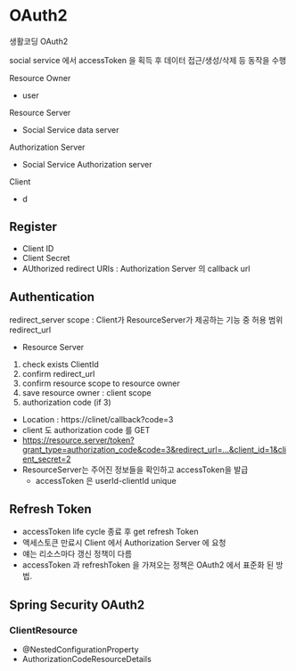 # OAuth2

생활코딩 OAuth2

social service 에서 accessToken 을 획득 후 데이터 접근/생성/삭제 등 동작을 수행

Resource Owner
- user

Resource Server
- Social Service data server

Authorization Server
- Social Service Authorization server

Client
- d


## Register
- Client ID
- Client Secret
- AUthorized redirect URIs : Authorization Server 의 callback url


## Authentication

redirect_server
scope : Client가 ResourceServer가 제공하는 기능 중 허용 범위
redirect_url

- Resource Server
1. check exists ClientId
2. confirm redirect_url
3. confirm resource scope to resource owner
4. save resource owner : client scope
5. authorization code (if 3)
  - Location : https://clinet/callback?code=3
  - client 도 authorization code 를 GET
  - https://resource.server/token?grant_type=authorization_code&code=3&redirect_url=...&client_id=1&client_secret=2
  - ResourceServer는 주어진 정보들을 확인하고 accessToken을 발급
    - accessToken 은 userId-clientId unique


## Refresh Token
- accessToken life cycle 종료 후 get refresh Token
- 액세스토큰 만료시 Client 에서 Authorization Server 에 요청
- 얘는 리소스마다 갱신 정책이 다름
- accessToken 과 refreshToken 을 가져오는 정책은 OAuth2 에서 표준화 된 방법.



## Spring Security OAuth2
### ClientResource
- @NestedConfigurationProperty
- AuthorizationCodeResourceDetails
